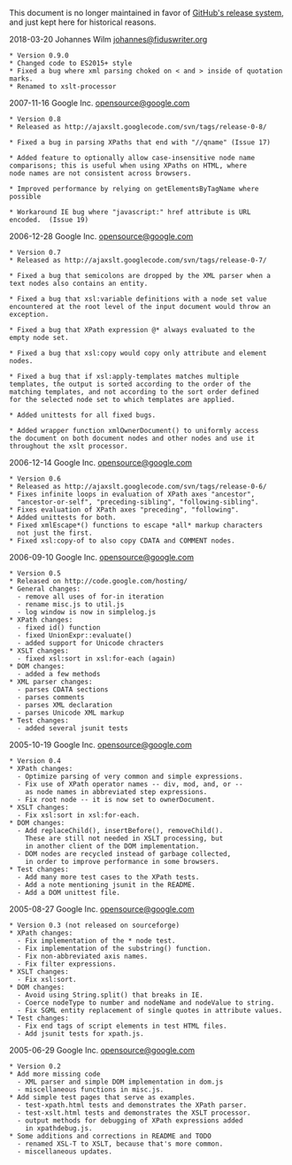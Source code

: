 This document is no longer maintained in favor of [GitHub's release system](https://github.com/DesignLiquido/xslt-processor/releases), and just kept here for historical reasons.

2018-03-20  Johannes Wilm <johannes@fiduswriter.org>

	* Version 0.9.0
	* Changed code to ES2015+ style
	* Fixed a bug where xml parsing choked on < and > inside of quotation marks.
	* Renamed to xslt-processor

2007-11-16  Google Inc.  <opensource@google.com>

	* Version 0.8
	* Released as http://ajaxslt.googlecode.com/svn/tags/release-0-8/

	* Fixed a bug in parsing XPaths that end with "//qname" (Issue 17)

	* Added feature to optionally allow case-insensitive node name
	comparisons; this is useful when using XPaths on HTML, where
	node names are not consistent across browsers.

	* Improved performance by relying on getElementsByTagName where
	possible

	* Workaround IE bug where "javascript:" href attribute is URL
	encoded.  (Issue 19)

2006-12-28  Google Inc.  <opensource@google.com>

	* Version 0.7
	* Released as http://ajaxslt.googlecode.com/svn/tags/release-0-7/

	* Fixed a bug that semicolons are dropped by the XML parser when a
	text nodes also contains an entity.

	* Fixed a bug that xsl:variable definitions with a node set value
	encountered at the root level of the input document would throw an
	exception.

	* Fixed a bug that XPath expression @* always evaluated to the
	empty node set.

	* Fixed a bug that xsl:copy would copy only attribute and element
	nodes.

	* Fixed a bug that if xsl:apply-templates matches multiple
	templates, the output is sorted according to the order of the
	matching templates, and not according to the sort order defined
	for the selected node set to which templates are applied.

	* Added unittests for all fixed bugs.

	* Added wrapper function xmlOwnerDocument() to uniformly access
	the document on both document nodes and other nodes and use it
	throughout the xslt processor.

2006-12-14  Google Inc.  <opensource@google.com>

	* Version 0.6
	* Released as http://ajaxslt.googlecode.com/svn/tags/release-0-6/
	* Fixes infinite loops in evaluation of XPath axes "ancestor",
	  "ancestor-or-self", "preceding-sibling", "following-sibling".
	* Fixes evaluation of XPath axes "preceding", "following".
	* Added unittests for both.
	* Fixed xmlEscape*() functions to escape *all* markup characters
	  not just the first.
	* Fixed xsl:copy-of to also copy CDATA and COMMENT nodes.

2006-09-10  Google Inc. <opensource@google.com>

	* Version 0.5
	* Released on http://code.google.com/hosting/
	* General changes:
	  - remove all uses of for-in iteration
	  - rename misc.js to util.js
	  - log window is now in simplelog.js
	* XPath changes:
	  - fixed id() function
	  - fixed UnionExpr::evaluate()
	  - added support for Unicode chracters
	* XSLT changes:
	  - fixed xsl:sort in xsl:for-each (again)
	* DOM changes:
	  - added a few methods
	* XML parser changes:
	  - parses CDATA sections
	  - parses comments
	  - parses XML declaration
	  - parses Unicode XML markup
	* Test changes:
	  - added several jsunit tests

2005-10-19  Google Inc. <opensource@google.com>

	* Version 0.4
	* XPath changes:
	  - Optimize parsing of very common and simple expressions.
	  - Fix use of XPath operator names -- div, mod, and, or --
	    as node names in abbreviated step expressions.
	  - Fix root node -- it is now set to ownerDocument.
	* XSLT changes:
	  - Fix xsl:sort in xsl:for-each.
	* DOM changes:
	  - Add replaceChild(), insertBefore(), removeChild().
	    These are still not needed in XSLT processing, but
	    in another client of the DOM implementation.
	  - DOM nodes are recycled instead of garbage collected,
	    in order to improve performance in some browsers.
	* Test changes:
	  - Add many more test cases to the XPath tests.
	  - Add a note mentioning jsunit in the README.
	  - Add a DOM unittest file.

2005-08-27  Google Inc. <opensource@google.com>

	* Version 0.3 (not released on sourceforge)
	* XPath changes:
	  - Fix implementation of the * node test.
	  - Fix implementation of the substring() function.
	  - Fix non-abbreviated axis names.
	  - Fix filter expressions.
	* XSLT changes:
	  - Fix xsl:sort.
	* DOM changes:
	  - Avoid using String.split() that breaks in IE.
	  - Coerce nodeType to number and nodeName and nodeValue to string.
	  - Fix SGML entity replacement of single quotes in attribute values.
	* Test changes:
	  - Fix end tags of script elements in test HTML files.
	  - Add jsunit tests for xpath.js.


2005-06-29  Google Inc. <opensource@google.com>

	* Version 0.2
	* Add more missing code
	  - XML parser and simple DOM implementation in dom.js
	  - miscellaneous functions in misc.js.
	* Add simple test pages that serve as examples.
	  - test-xpath.html tests and demonstrates the XPath parser.
	  - test-xslt.html tests and demonstrates the XSLT processor.
	  - output methods for debugging of XPath expressions added
	    in xpathdebug.js.
	* Some additions and corrections in README and TODO
	  - renamed XSL-T to XSLT, because that's more common.
	  - miscellaneous updates.
